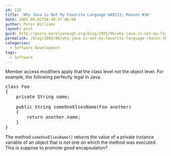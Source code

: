 ```yaml
---
id: 116
title: 'Why Java is Not My Favorite Language &#8212; Reason #36'
date: 2005-06-02T08:40:57-06:00
author: Peter Williams
layout: post
guid: http://pezra.barelyenough.org/blog/2005/06/why-java-is-not-my-favorite-language-reason-36/
permalink: /blog/2005/06/why-java-is-not-my-favorite-language-reason-36/
categories:
  - Software Development
tags:
  - Software
---
```

Member access modifiers apply that the class level not the object level. For example, the following perfectly legal in Java.

<pre class='code'>class Foo
{
    private String name;

    public String someOneElsesName(Foo another)
    {
        return another.name;
    }
}
</pre>

The method `someOneElsesName()` returns the value of a private instance variable of an object that is _not_ one on which the method was executed. This is suppose to promote good encapsulation?